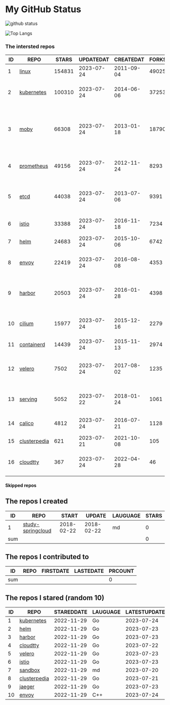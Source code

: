 # My GitHub Status

<img src="https://github-readme-stats-1.yihong0618.vercel.app/api?username=daoqingniu&show_icons=true&&&hide_title=true&count_private=true" alt="github status" />

![Top Langs](https://github-readme-stats-1.yihong0618.vercel.app/api/top-langs/?username=daoqingniu&layout=compact)

<!--START_SECTION:github_repos-->
### The intersted repos
| ID |                              REPO                               | STARS  | UPDATEDAT  | CREATEDAT  | FORKSCOUNT |                                              DESCRIPTIONS                                              |
|----|-----------------------------------------------------------------|--------|------------|------------|------------|--------------------------------------------------------------------------------------------------------|
|  1 | [linux](https://github.com/torvalds/linux)                      | 154831 | 2023-07-24 | 2011-09-04 |      49025 | Linux kernel source tree                                                                               |
|  2 | [kubernetes](https://github.com/kubernetes/kubernetes)          | 100310 | 2023-07-24 | 2014-06-06 |      37253 | Production-Grade Container Scheduling and Management                                                   |
|  3 | [moby](https://github.com/moby/moby)                            |  66308 | 2023-07-24 | 2013-01-18 |      18790 | Moby Project - a collaborative project for the container ecosystem to assemble container-based systems |
|  4 | [prometheus](https://github.com/prometheus/prometheus)          |  49156 | 2023-07-24 | 2012-11-24 |       8293 | The Prometheus monitoring system and time series database.                                             |
|  5 | [etcd](https://github.com/etcd-io/etcd)                         |  44038 | 2023-07-24 | 2013-07-06 |       9391 | Distributed reliable key-value store for the most critical data of a distributed system                |
|  6 | [istio](https://github.com/istio/istio)                         |  33388 | 2023-07-24 | 2016-11-18 |       7234 | Connect, secure, control, and observe services.                                                        |
|  7 | [helm](https://github.com/helm/helm)                            |  24683 | 2023-07-24 | 2015-10-06 |       6742 | The Kubernetes Package Manager                                                                         |
|  8 | [envoy](https://github.com/envoyproxy/envoy)                    |  22419 | 2023-07-24 | 2016-08-08 |       4353 | Cloud-native high-performance edge/middle/service proxy                                                |
|  9 | [harbor](https://github.com/goharbor/harbor)                    |  20503 | 2023-07-24 | 2016-01-28 |       4398 | An open source trusted cloud native registry project that stores, signs, and scans content.            |
| 10 | [cilium](https://github.com/cilium/cilium)                      |  15977 | 2023-07-24 | 2015-12-16 |       2279 | eBPF-based Networking, Security, and Observability                                                     |
| 11 | [containerd](https://github.com/containerd/containerd)          |  14439 | 2023-07-24 | 2015-11-13 |       2974 | An open and reliable container runtime                                                                 |
| 12 | [velero](https://github.com/vmware-tanzu/velero)                |   7502 | 2023-07-24 | 2017-08-02 |       1235 | Backup and migrate Kubernetes applications and their persistent volumes                                |
| 13 | [serving](https://github.com/knative/serving)                   |   5052 | 2023-07-22 | 2018-01-24 |       1061 | Kubernetes-based, scale-to-zero, request-driven compute                                                |
| 14 | [calico](https://github.com/projectcalico/calico)               |   4812 | 2023-07-24 | 2016-07-21 |       1128 | Cloud native networking and network security                                                           |
| 15 | [clusterpedia](https://github.com/clusterpedia-io/clusterpedia) |    621 | 2023-07-21 | 2021-10-08 |        105 | The Encyclopedia of Kubernetes clusters                                                                |
| 16 | [cloudtty](https://github.com/cloudtty/cloudtty)                |    367 | 2023-07-24 | 2022-04-28 |         46 | A Friendly Kubernetes CloudShell (Web Terminal) !                                                      |



#### Skipped repos
<!--END_SECTION:github_repos-->

<!--START_SECTION:my_github-->
## The repos I created
| ID  |                                 REPO                                 |   START    |   UPDATE   | LAUGUAGE | STARS |
|-----|----------------------------------------------------------------------|------------|------------|----------|-------|
|   1 | [study-springcloud](https://github.com/daoqingniu/study-springcloud) | 2018-02-22 | 2018-02-22 | md       |     0 |
| sum |                                                                      |            |            |          |     0 |

## The repos I contributed to
| ID  | REPO | FIRSTDATE | LASTEDATE | PRCOUNT |
|-----|------|-----------|-----------|---------|
| sum |      |           |           |       0 |

## The repos I stared (random 10)
| ID |                              REPO                               | STAREDDATE | LAUGUAGE | LATESTUPDATE |
|----|-----------------------------------------------------------------|------------|----------|--------------|
|  1 | [kubernetes](https://github.com/kubernetes/kubernetes)          | 2022-11-29 | Go       | 2023-07-24   |
|  2 | [helm](https://github.com/helm/helm)                            | 2022-11-29 | Go       | 2023-07-23   |
|  3 | [harbor](https://github.com/goharbor/harbor)                    | 2022-11-29 | Go       | 2023-07-23   |
|  4 | [cloudtty](https://github.com/cloudtty/cloudtty)                | 2022-11-29 | Go       | 2023-07-22   |
|  5 | [velero](https://github.com/vmware-tanzu/velero)                | 2022-11-29 | Go       | 2023-07-23   |
|  6 | [istio](https://github.com/istio/istio)                         | 2022-11-29 | Go       | 2023-07-23   |
|  7 | [sandbox](https://github.com/cncf/sandbox)                      | 2022-11-29 | md       | 2023-07-20   |
|  8 | [clusterpedia](https://github.com/clusterpedia-io/clusterpedia) | 2022-11-29 | Go       | 2023-07-21   |
|  9 | [jaeger](https://github.com/jaegertracing/jaeger)               | 2022-11-29 | Go       | 2023-07-23   |
| 10 | [envoy](https://github.com/envoyproxy/envoy)                    | 2022-11-29 | C++      | 2023-07-24   |

<!--END_SECTION:my_github-->
